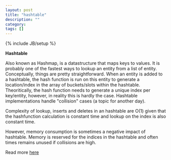 ```yaml
---
layout: post
title: "hashtable"
description: ""
category: 
tags: []
---
```

{% include JB/setup %}

**Hashtable**

Also known as Hashmap, is a datastructure that maps keys to values. It is probably one of the fastest ways to lookup an entity from a list of entity. Conceptually, things are pretty straightforward. When an entity is added to a hashtable, the hash function is run on this entity to generate a location/index in the array of buckets/slots within the hashtable. Theoritically, the hash function needs to generate a unique index per key/entity, however, in reality this is hardly the case. Hashtable implementations handle "collision" cases (a topic for another day).

Complexity of lookup, inserts and deletes in an hashtable are O(1) given that the hashfunction calculation is constant time and lookup on the index is also constant time.

However, memory consumption is sometimes a negative impact of hashtable. Memory is reserved for the indices in the hashtable and often times remains unused if collisions are high.

Read more [here][1]


  [1]: http://en.wikipedia.org/wiki/Hash_table
